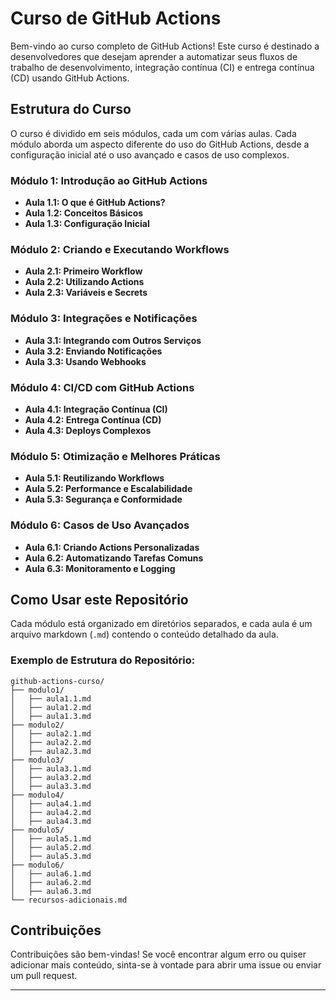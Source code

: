 
# Curso de GitHub Actions

Bem-vindo ao curso completo de GitHub Actions! Este curso é destinado a desenvolvedores que desejam aprender a automatizar seus fluxos de trabalho de desenvolvimento, integração contínua (CI) e entrega contínua (CD) usando GitHub Actions.

## Estrutura do Curso

O curso é dividido em seis módulos, cada um com várias aulas. Cada módulo aborda um aspecto diferente do uso do GitHub Actions, desde a configuração inicial até o uso avançado e casos de uso complexos.

### Módulo 1: Introdução ao GitHub Actions
- **Aula 1.1: O que é GitHub Actions?**
- **Aula 1.2: Conceitos Básicos**
- **Aula 1.3: Configuração Inicial**

### Módulo 2: Criando e Executando Workflows
- **Aula 2.1: Primeiro Workflow**
- **Aula 2.2: Utilizando Actions**
- **Aula 2.3: Variáveis e Secrets**

### Módulo 3: Integrações e Notificações
- **Aula 3.1: Integrando com Outros Serviços**
- **Aula 3.2: Enviando Notificações**
- **Aula 3.3: Usando Webhooks**

### Módulo 4: CI/CD com GitHub Actions
- **Aula 4.1: Integração Contínua (CI)**
- **Aula 4.2: Entrega Contínua (CD)**
- **Aula 4.3: Deploys Complexos**

### Módulo 5: Otimização e Melhores Práticas
- **Aula 5.1: Reutilizando Workflows**
- **Aula 5.2: Performance e Escalabilidade**
- **Aula 5.3: Segurança e Conformidade**

### Módulo 6: Casos de Uso Avançados
- **Aula 6.1: Criando Actions Personalizadas**
- **Aula 6.2: Automatizando Tarefas Comuns**
- **Aula 6.3: Monitoramento e Logging**

## Como Usar este Repositório

Cada módulo está organizado em diretórios separados, e cada aula é um arquivo markdown (`.md`) contendo o conteúdo detalhado da aula.

### Exemplo de Estrutura do Repositório:

```plaintext
github-actions-curso/
├── modulo1/
│   ├── aula1.1.md
│   ├── aula1.2.md
│   ├── aula1.3.md
├── modulo2/
│   ├── aula2.1.md
│   ├── aula2.2.md
│   ├── aula2.3.md
├── modulo3/
│   ├── aula3.1.md
│   ├── aula3.2.md
│   ├── aula3.3.md
├── modulo4/
│   ├── aula4.1.md
│   ├── aula4.2.md
│   ├── aula4.3.md
├── modulo5/
│   ├── aula5.1.md
│   ├── aula5.2.md
│   ├── aula5.3.md
├── modulo6/
│   ├── aula6.1.md
│   ├── aula6.2.md
│   ├── aula6.3.md
└── recursos-adicionais.md
```
## Contribuições

Contribuições são bem-vindas! Se você encontrar algum erro ou quiser adicionar mais conteúdo, sinta-se à vontade para abrir uma issue ou enviar um pull request.

---
